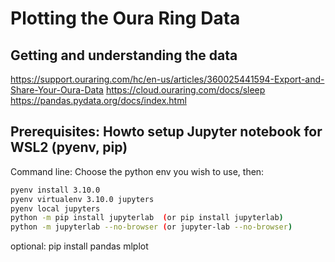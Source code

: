 # Plotting the Oura Ring Data

## Getting and understanding the data

https://support.ouraring.com/hc/en-us/articles/360025441594-Export-and-Share-Your-Oura-Data
https://cloud.ouraring.com/docs/sleep
https://pandas.pydata.org/docs/index.html



## Prerequisites: Howto setup Jupyter notebook for WSL2 (pyenv, pip)

Command line: Choose the python env you wish to use, then:

```bash
pyenv install 3.10.0
pyenv virtualenv 3.10.0 jupyters
pyenv local jupyters
python -m pip install jupyterlab  (or pip install jupyterlab)
python -m jupyterlab --no-browser (or jupyter-lab --no-browser)
```

optional: pip install pandas mlplot




